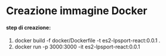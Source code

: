 # Creazione immagine Docker

#### step di creazione:
1. docker build -f docker/Dockerfile -t es2-lpsport-react:0.0.1 .
2. docker run -p 3000:3000 -it es2-lpsport-react:0.0.1
